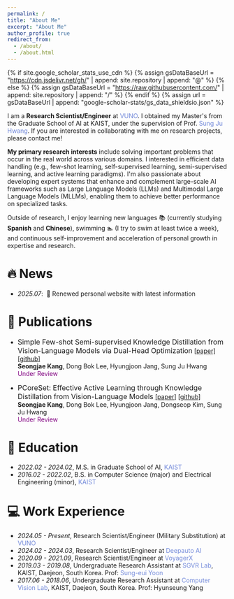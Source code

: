 ```yaml
---
permalink: /
title: "About Me"
excerpt: "About Me"
author_profile: true
redirect_from: 
  - /about/
  - /about.html
---
```


{% if site.google_scholar_stats_use_cdn %}
{% assign gsDataBaseUrl = "https://cdn.jsdelivr.net/gh/" | append: site.repository | append: "@" %}
{% else %}
{% assign gsDataBaseUrl = "https://raw.githubusercontent.com/" | append: site.repository | append: "/" %}
{% endif %}
{% assign url = gsDataBaseUrl | append: "google-scholar-stats/gs_data_shieldsio.json" %}

<span class='anchor' id='about-me'></span>

I am a **Research Scientist/Engineer** at <a href="https://vuno.co/" style="color: #7289da; text-decoration: none;">VUNO</a>. I obtained my Master's from the Graduate School of AI at KAIST, under the supervision of Prof. <a href="http://www.sungjuhwang.com/" style="color: #7289da; text-decoration: none;">Sung Ju Hwang</a>. If you are interested in collaborating with me on research projects, please contact me!

**My primary research interests** include solving important problems that occur in the real world across various domains. I interested in efficient data handling (e.g., few-shot learning, self-supervised learning, semi-supervised learning, and active learning paradigms). I'm also passionate about developing expert systems that enhance and complement large-scale AI frameworks such as Large Language Models (LLMs) and Multimodal Large Language Models (MLLMs), enabling them to achieve better performance on specialized tasks.

Outside of research, I enjoy learning new languages 📚 (currently studying **Spanish** and **Chinese**), swimming 🏊 (I try to swim at least twice a week), and continuous self-improvement and acceleration of personal growth in expertise and research.

# 🔥 News
- *2025.07*: &nbsp;🎉 Renewed personal website with latest information

# 📝 Publications 

- <font size="3">Simple Few-shot Semi-supervised Knowledge Distillation from Vision-Language Models via Dual-Head Optimization</font>
[[paper]](https://arxiv.org/abs/2505.07675v1) [[github]](https://github.com/erjui/DHO)  
**Seongjae Kang**, Dong Bok Lee, Hyungjoon Jang, Sung Ju Hwang  
<span style="color:purple">Under Review</span>

- <font size="3">PCoreSet: Effective Active Learning through Knowledge Distillation from Vision-Language Models</font>
[[paper]](https://arxiv.org/abs/2505.07675v1) [[github]](https://github.com/erjui/PCoreSet)  
**Seongjae Kang**, Dong Bok Lee, Hyungjoon Jang, Dongseop Kim, Sung Ju Hwang  
<span style="color:purple">Under Review</span>

# 📖 Education
- *2022.02 - 2024.02*, M.S. in Graduate School of AI, <a href="https://www.kaist.ac.kr/en/" style="color: #7289da; text-decoration: none;">KAIST</a>
- *2016.02 - 2022.02*, B.S. in Computer Science (major) and Electrical Engineering (minor), <a href="https://www.kaist.ac.kr/en/" style="color: #7289da; text-decoration: none;">KAIST</a>

# 💻 Work Experience
- *2024.05 - Present*, Research Scientist/Engineer (Military Substitution) at <a href="https://vuno.co/" style="color: #7289da; text-decoration: none;">VUNO</a>
- *2024.02 - 2024.03*, Research Scientist/Engineer at <a href="https://deepauto.ai/" style="color: #7289da; text-decoration: none;">Deepauto AI</a>
- *2020.09 - 2021.09*, Research Scientist/Engineer at <a href="https://www.voyagerx.com/" style="color: #7289da; text-decoration: none;">VoyagerX</a>
- *2019.03 - 2019.08*, Undergraduate Research Assistant at <a href="https://sgvr.kaist.ac.kr/" style="color: #7289da; text-decoration: none;">SGVR Lab</a>, KAIST, Daejeon, South Korea. Prof: <a href="https://sgvr.kaist.ac.kr/~sungeui/" style="color: #7289da; text-decoration: none;">Sung-eui Yoon</a>
- *2017.06 - 2018.06*, Undergraduate Research Assistant at <a href="http://mind.kaist.ac.kr" style="color: #7289da; text-decoration: none;">Computer Vision Lab</a>, KAIST, Daejeon, South Korea. Prof: Hyunseung Yang
